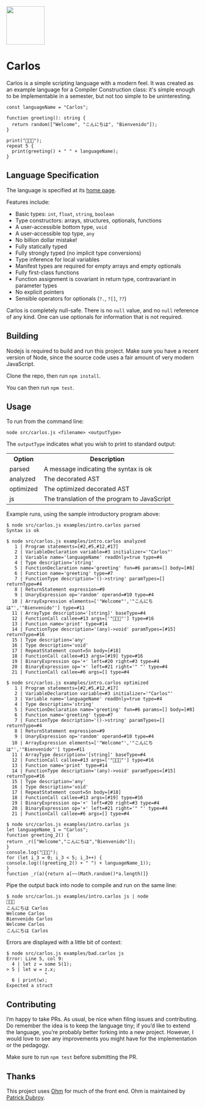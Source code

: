 <img src="https://raw.githubusercontent.com/rtoal/carlos-lang/main/docs/carlos-logo.png" height=100>

# Carlos

Carlos is a simple scripting language with a modern feel. It was created as an example language for a Compiler Construction class: it's simple enough to be implementable in a semester, but not too simple to be uninteresting.

```
const languageName = "Carlos";

function greeting(): string {
  return random(["Welcome", "こんにちは", "Bienvenido"]);
}

print("👋👋👋");
repeat 5 {
  print(greeting() + " " + languageName);
}
```

## Language Specification

The language is specified at its [home page](https://cs.lmu.edu/~ray/notes/carlos/).

Features include:

- Basic types: `int`, `float`, `string`, `boolean`
- Type constructors: arrays, structures, optionals, functions
- A user-accessible bottom type, `void`
- A user-accessible top type, `any`
- No billion dollar mistake!
- Fully statically typed
- Fully strongly typed (no implicit type conversions)
- Type inference for local variables
- Manifest types are required for empty arrays and empty optionals
- Fully first-class functions
- Function assignment is covariant in return type, contravariant in parameter types
- No explicit pointers
- Sensible operators for optionals (`?.`, `?[]`, `??`)

Carlos is completely null-safe. There is no `null` value, and no `null` reference of any kind. One can use optionals for information that is not required.

## Building

Nodejs is required to build and run this project. Make sure you have a recent version of Node, since the source code uses a fair amount of very modern JavaScript.

Clone the repo, then run `npm install`.

You can then run `npm test`.

## Usage

To run from the command line:

```
node src/carlos.js <filename> <outputType>
```

The `outputType` indicates what you wish to print to standard output:

<table>
<tr><th>Option</th><th>Description</th></tr>
<tr><td>parsed</td><td>A message indicating the syntax is ok</td></tr>
<tr><td>analyzed</td><td>The decorated AST</td></tr>
<tr><td>optimized</td><td>The optimized decorated AST</td></tr>
<tr><td>js</td><td>The translation of the program to JavaScript</td></tr>
</table>

Example runs, using the sample introductory program above:

```
$ node src/carlos.js examples/intro.carlos parsed
Syntax is ok
```

```
$ node src/carlos.js examples/intro.carlos analyzed
   1 | Program statements=[#2,#5,#12,#17]
   2 | VariableDeclaration variable=#3 initializer='"Carlos"'
   3 | Variable name='languageName' readOnly=true type=#4
   4 | Type description='string'
   5 | FunctionDeclaration name='greeting' fun=#6 params=[] body=[#8]
   6 | Function name='greeting' type=#7
   7 | FunctionType description='()->string' paramTypes=[] returnType=#4
   8 | ReturnStatement expression=#9
   9 | UnaryExpression op='random' operand=#10 type=#4
  10 | ArrayExpression elements=['"Welcome"','"こんにちは"','"Bienvenido"'] type=#11
  11 | ArrayType description='[string]' baseType=#4
  12 | FunctionCall callee=#13 args=['"👋👋👋"'] type=#16
  13 | Function name='print' type=#14
  14 | FunctionType description='(any)->void' paramTypes=[#15] returnType=#16
  15 | Type description='any'
  16 | Type description='void'
  17 | RepeatStatement count=5n body=[#18]
  18 | FunctionCall callee=#13 args=[#19] type=#16
  19 | BinaryExpression op='+' left=#20 right=#3 type=#4
  20 | BinaryExpression op='+' left=#21 right='" "' type=#4
  21 | FunctionCall callee=#6 args=[] type=#4
```

```
$ node src/carlos.js examples/intro.carlos optimized
   1 | Program statements=[#2,#5,#12,#17]
   2 | VariableDeclaration variable=#3 initializer='"Carlos"'
   3 | Variable name='languageName' readOnly=true type=#4
   4 | Type description='string'
   5 | FunctionDeclaration name='greeting' fun=#6 params=[] body=[#8]
   6 | Function name='greeting' type=#7
   7 | FunctionType description='()->string' paramTypes=[] returnType=#4
   8 | ReturnStatement expression=#9
   9 | UnaryExpression op='random' operand=#10 type=#4
  10 | ArrayExpression elements=['"Welcome"','"こんにちは"','"Bienvenido"'] type=#11
  11 | ArrayType description='[string]' baseType=#4
  12 | FunctionCall callee=#13 args=['"👋👋👋"'] type=#16
  13 | Function name='print' type=#14
  14 | FunctionType description='(any)->void' paramTypes=[#15] returnType=#16
  15 | Type description='any'
  16 | Type description='void'
  17 | RepeatStatement count=5n body=[#18]
  18 | FunctionCall callee=#13 args=[#19] type=#16
  19 | BinaryExpression op='+' left=#20 right=#3 type=#4
  20 | BinaryExpression op='+' left=#21 right='" "' type=#4
  21 | FunctionCall callee=#6 args=[] type=#4
```

```
$ node src/carlos.js examples/intro.carlos js
let languageName_1 = "Carlos";
function greeting_2() {
return _r(["Welcome","こんにちは","Bienvenido"]);
}
console.log("👋👋👋");
for (let i_3 = 0; i_3 < 5; i_3++) {
console.log(((greeting_2() + " ") + languageName_1));
}
function _r(a){return a[~~(Math.random()*a.length)]}
```

Pipe the output back into node to compile and run on the same line:

```
$ node src/carlos.js examples/intro.carlos js | node
👋👋👋
こんにちは Carlos
Welcome Carlos
Bienvenido Carlos
Welcome Carlos
こんにちは Carlos
```

Errors are displayed with a little bit of context:

```
$ node src/carlos.js examples/bad.carlos js
Error: Line 5, col 9:
  4 | let z = some S(1);
> 5 | let w = z.x;
              ^
  6 | print(w);
Expected a struct
```

## Contributing

I’m happy to take PRs. As usual, be nice when filing issues and contributing. Do remember the idea is to keep the language tiny; if you’d like to extend the language, you’re probably better forking into a new project. However, I would love to see any improvements you might have for the implementation or the pedagogy.

Make sure to run `npm test` before submitting the PR.

## Thanks

This project uses [Ohm](https://ohmjs.org) for much of the front end. Ohm is maintained by [Patrick Dubroy](https://github.com/sponsors/pdubroy).
